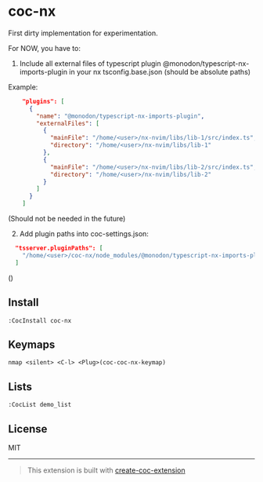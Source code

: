 # coc-nx

First dirty implementation for experimentation.

For NOW, you have to:

1. Include all external files of typescript plugin @monodon/typescript-nx-imports-plugin in your nx tsconfig.base.json (should be absolute paths)

Example:

```json
    "plugins": [
      {
        "name": "@monodon/typescript-nx-imports-plugin",
        "externalFiles": [
          {
            "mainFile": "/home/<user>/nx-nvim/libs/lib-1/src/index.ts",
            "directory": "/home/<user>/nx-nvim/libs/lib-1"
          },
          {
            "mainFile": "/home/<user>/nx-nvim/libs/lib-2/src/index.ts",
            "directory": "/home/<user>/nx-nvim/libs/lib-2"
          }
        ]
      }
    ]

```

(Should not be needed in the future)

2. Add plugin paths into coc-settings.json:

```json
  "tsserver.pluginPaths": [
    "/home/<user>/coc-nx/node_modules/@monodon/typescript-nx-imports-plugin/"
  ]
```

()

## Install

`:CocInstall coc-nx`

## Keymaps

`nmap <silent> <C-l> <Plug>(coc-coc-nx-keymap)`

## Lists

`:CocList demo_list`

## License

MIT

---

> This extension is built with [create-coc-extension](https://github.com/fannheyward/create-coc-extension)
